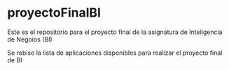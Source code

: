 # proyectoFinalBI
Este es el repositorio para el proyecto final de la asignatura de Inteligencia de Negoios (BI)


Se rebiso la lista de aplicaciones  disponibles para realizar el proyecto final de BI

